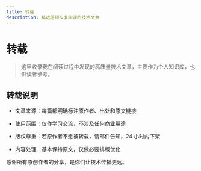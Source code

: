 ```yaml
---
title: 转载
description: 精选值得反复阅读的技术文章
---
```


# 转载

> 这里收录我在阅读过程中发现的高质量技术文章，主要作为个人知识库，也供读者参考。

## 转载说明

- 文章来源：每篇都明确标注原作者、出处和原文链接

- 使用范围：仅作学习交流，不涉及任何商业用途

- 版权尊重：若原作者不愿被转载，请邮件告知，24 小时内下架

- 内容处理：基本保持原文，仅做必要排版优化

感谢所有原创作者的分享，是你们让技术传播更远。
